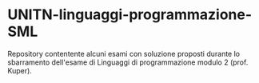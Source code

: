 # UNITN-linguaggi-programmazione-SML
Repository contentente alcuni esami con soluzione proposti durante lo sbarramento dell'esame di Linguaggi di programmazione modulo 2 (prof. Kuper).
